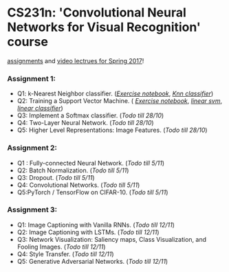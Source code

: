# CS231n: 'Convolutional Neural Networks for Visual Recognition' course

[assignments](https://cs231n.github.io) and [video lectrues for Spring 2017](https://www.youtube.com/playlist?list=PLC1qU-LWwrF64f4QKQT-Vg5Wr4qEE1Zxk)! 

### Assignment 1:
- Q1: k-Nearest Neighbor classifier. ([_Exercise notebook_](https://github.com/AviKogan/cs231n/blob/main/assignment1/knn.ipynb),
[_Knn classifier_](https://github.com/AviKogan/cs231n/blob/main/assignment1/cs231n/classifiers/k_nearest_neighbor.py))
- Q2: Training a Support Vector Machine. (
[_Exercise notebook_](https://github.com/AviKogan/cs231n/blob/main/assignment1/svm.ipynb), 
[_linear svm_](https://github.com/AviKogan/cs231n/blob/main/assignment1/cs231n/classifiers/linear_svm.py), 
[_linear  classifier_](https://github.com/AviKogan/cs231n/blob/main/assignment1/cs231n/classifiers/linear_classifier.py))
- Q3: Implement a Softmax classifier. (_Todo till 28/10_)
- Q4: Two-Layer Neural Network. (_Todo till 28/10_)
- Q5: Higher Level Representations: Image Features. (_Todo till 28/10_)

### Assignment 2:
- Q1 : Fully-connected Neural Network. (_Todo till 5/11_)
- Q2: Batch Normalization. (_Todo till 5/11_)
- Q3: Dropout. (_Todo till 5/11_)
- Q4: Convolutional Networks. (_Todo till 5/11_)
- Q5:PyTorch / TensorFlow on CIFAR-10. (_Todo till 5/11_)

### Assignment 3:
- Q1: Image Captioning with Vanilla RNNs. (_Todo till 12/11_)
- Q2: Image Captioning with LSTMs. (_Todo till 12/11_)
- Q3: Network Visualization: Saliency maps, Class Visualization, and Fooling Images. (_Todo till 12/11_)
- Q4: Style Transfer. (_Todo till 12/11_)
- Q5: Generative Adversarial Networks. (_Todo till 12/11_)
